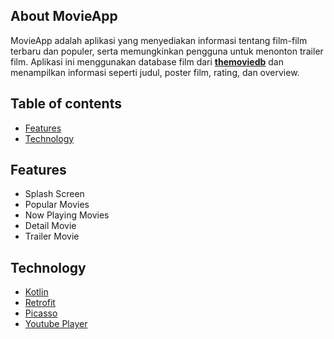 ## About MovieApp

MovieApp adalah aplikasi yang menyediakan informasi tentang film-film terbaru dan populer, serta memungkinkan pengguna untuk menonton trailer film. Aplikasi ini menggunakan database film dari **<a href="https://www.themoviedb.org/">themoviedb</a>** dan menampilkan informasi seperti judul, poster film, rating, dan overview.

## Table of contents

- [Features](#features)
- [Technology](#technology)

## Features

- Splash Screen
- Popular Movies
- Now Playing Movies
- Detail Movie
- Trailer Movie

## Technology

- [Kotlin](https://kotlinlang.org/)
- [Retrofit](https://square.github.io/retrofit/)
- [Picasso](https://square.github.io/picasso/)
- [Youtube Player](https://github.com/PierfrancescoSoffritti/android-youtube-player)
